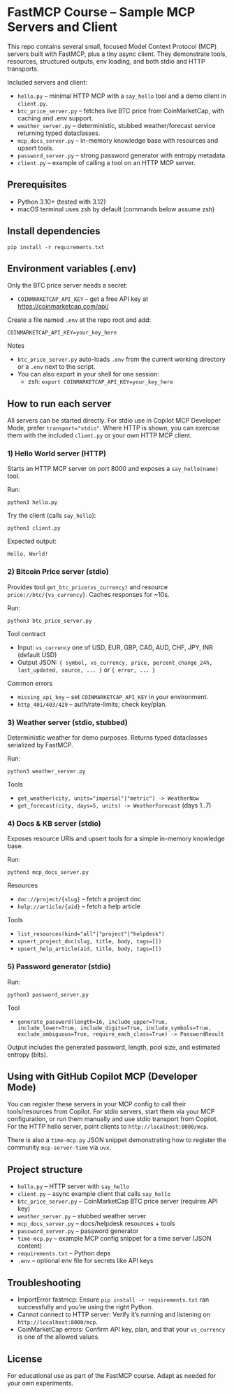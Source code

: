 # FastMCP Course – Sample MCP Servers and Client

This repo contains several small, focused Model Context Protocol (MCP) servers built with FastMCP, plus a tiny async client. They demonstrate tools, resources, structured outputs, env loading, and both stdio and HTTP transports.

Included servers and client:
- `hello.py` – minimal HTTP MCP with a `say_hello` tool and a demo client in `client.py`.
- `btc_price_server.py` – fetches live BTC price from CoinMarketCap, with caching and .env support.
- `weather_server.py` – deterministic, stubbed weather/forecast service returning typed dataclasses.
- `mcp_docs_server.py` – in-memory knowledge base with resources and upsert tools.
- `password_server.py` – strong password generator with entropy metadata.
- `client.py` – example of calling a tool on an HTTP MCP server.


## Prerequisites

- Python 3.10+ (tested with 3.12)
- macOS terminal uses zsh by default (commands below assume zsh)


## Install dependencies

```
pip install -r requirements.txt
```


## Environment variables (.env)

Only the BTC price server needs a secret:

- `COINMARKETCAP_API_KEY` – get a free API key at https://coinmarketcap.com/api/

Create a file named `.env` at the repo root and add:

```
COINMARKETCAP_API_KEY=your_key_here
```

Notes
- `btc_price_server.py` auto-loads `.env` from the current working directory or a `.env` next to the script.
- You can also export in your shell for one session:
  - zsh: `export COINMARKETCAP_API_KEY=your_key_here`


## How to run each server

All servers can be started directly. For stdio use in Copilot MCP Developer Mode, prefer `transport="stdio"`. Where HTTP is shown, you can exercise them with the included `client.py` or your own HTTP MCP client.

### 1) Hello World server (HTTP)

Starts an HTTP MCP server on port 8000 and exposes a `say_hello(name)` tool.

Run:

```
python3 hello.py
```

Try the client (calls `say_hello`):

```
python3 client.py
```

Expected output:
```
Hello, World!
```

### 2) Bitcoin Price server (stdio)

Provides tool `get_btc_price(vs_currency)` and resource `price://btc/{vs_currency}`. Caches responses for ~10s.

Run:

```
python3 btc_price_server.py
```

Tool contract
- Input: `vs_currency` one of USD, EUR, GBP, CAD, AUD, CHF, JPY, INR (default USD)
- Output JSON: `{ symbol, vs_currency, price, percent_change_24h, last_updated, source, ... }` or `{ error, ... }`

Common errors
- `missing_api_key` – set `COINMARKETCAP_API_KEY` in your environment.
- `http_401/403/429` – auth/rate-limits; check key/plan.

### 3) Weather server (stdio, stubbed)

Deterministic weather for demo purposes. Returns typed dataclasses serialized by FastMCP.

Run:

```
python3 weather_server.py
```

Tools
- `get_weather(city, units="imperial"|"metric") -> WeatherNow`
- `get_forecast(city, days=5, units) -> WeatherForecast` (days 1..7)

### 4) Docs & KB server (stdio)

Exposes resource URIs and upsert tools for a simple in-memory knowledge base.

Run:

```
python3 mcp_docs_server.py
```

Resources
- `doc://project/{slug}` – fetch a project doc
- `help://article/{aid}` – fetch a help article

Tools
- `list_resources(kind="all"|"project"|"helpdesk")`
- `upsert_project_doc(slug, title, body, tags=[])`
- `upsert_help_article(aid, title, body, tags=[])`

### 5) Password generator (stdio)

Run:

```
python3 password_server.py
```

Tool
- `generate_password(length=16, include_upper=True, include_lower=True, include_digits=True, include_symbols=True, exclude_ambiguous=True, require_each_class=True) -> PasswordResult`

Output includes the generated password, length, pool size, and estimated entropy (bits).


## Using with GitHub Copilot MCP (Developer Mode)

You can register these servers in your MCP config to call their tools/resources from Copilot. For stdio servers, start them via your MCP configuration, or run them manually and use stdio transport from Copilot. For the HTTP hello server, point clients to `http://localhost:8000/mcp`.

There is also a `time-mcp.py` JSON snippet demonstrating how to register the community `mcp-server-time` via `uvx`.


## Project structure

- `hello.py` – HTTP server with `say_hello`
- `client.py` – async example client that calls `say_hello`
- `btc_price_server.py` – CoinMarketCap BTC price server (requires API key)
- `weather_server.py` – stubbed weather server
- `mcp_docs_server.py` – docs/helpdesk resources + tools
- `password_server.py` – password generator
- `time-mcp.py` – example MCP config snippet for a time server (JSON content)
- `requirements.txt` – Python deps
- `.env` – optional env file for secrets like API keys


## Troubleshooting

- ImportError fastmcp: Ensure `pip install -r requirements.txt` ran successfully and you’re using the right Python.
- Cannot connect to HTTP server: Verify it’s running and listening on `http://localhost:8000/mcp`.
- CoinMarketCap errors: Confirm API key, plan, and that your `vs_currency` is one of the allowed values.


## License

For educational use as part of the FastMCP course. Adapt as needed for your own experiments.
